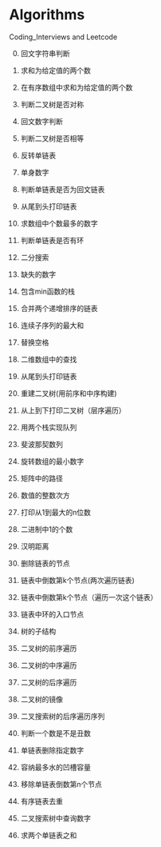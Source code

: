 # Algorithms
Coding_Interviews and Leetcode

0. 回文字符串判断

1. 求和为给定值的两个数
2. 在有序数组中求和为给定值的两个数
3. 判断二叉树是否对称
4. 回文数字判断
5. 判断二叉树是否相等
6. 反转单链表
7. 单身数字
8. 判断单链表是否为回文链表
9. 从尾到头打印链表
10. 求数组中个数最多的数字
11. 判断单链表是否有环
12. 二分搜索
13. 缺失的数字
14. 包含min函数的栈
15. 合并两个递增排序的链表
16. 连续子序列的最大和
17. 替换空格
18. 二维数组中的查找
19. 从尾到头打印链表
20. 重建二叉树(用前序和中序构建)
21. 从上到下打印二叉树（层序遍历）
22. 用两个栈实现队列
23. 斐波那契数列
24. 旋转数组的最小数字
25. 矩阵中的路径
26. 数值的整数次方
27. 打印从1到最大的n位数
28. 二进制中1的个数
29. 汉明距离
30. 删除链表的节点
31. 链表中倒数第k个节点(两次遍历链表)
32. 链表中倒数第k个节点（遍历一次这个链表）
33. 链表中环的入口节点
34. 树的子结构
35. 二叉树的前序遍历
36. 二叉树的中序遍历
37. 二叉树的后序遍历
38. 二叉树的镜像
39. 二叉搜索树的后序遍历序列
40. 判断一个数是不是丑数
41. 单链表删除指定数字
42. 容纳最多水的凹槽容量
43. 移除单链表倒数第n个节点
44. 有序链表去重
45. 二叉搜索树中查询数字
46. 求两个单链表之和